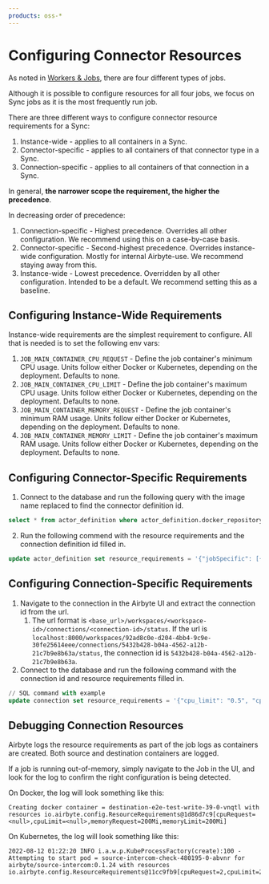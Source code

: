 ```yaml
---
products: oss-*
---
```


# Configuring Connector Resources

As noted in [Workers & Jobs](../understanding-airbyte/jobs.md), there are four different types of jobs.

Although it is possible to configure resources for all four jobs, we focus on Sync jobs as it is the most frequently run job.

There are three different ways to configure connector resource requirements for a Sync:

1. Instance-wide - applies to all containers in a Sync.
2. Connector-specific - applies to all containers of that connector type in a Sync.
3. Connection-specific - applies to all containers of that connection in a Sync.

In general, **the narrower scope the requirement, the higher the precedence**.

In decreasing order of precedence:

1. Connection-specific - Highest precedence. Overrides all other configuration. We recommend using this on a case-by-case basis.
2. Connector-specific - Second-highest precedence. Overrides instance-wide configuration. Mostly for internal Airbyte-use. We recommend staying away from this.
3. Instance-wide - Lowest precedence. Overridden by all other configuration. Intended to be a default. We recommend setting this as a baseline.

## Configuring Instance-Wide Requirements

Instance-wide requirements are the simplest requirement to configure. All that is needed is to set the following env vars:

1. `JOB_MAIN_CONTAINER_CPU_REQUEST` - Define the job container's minimum CPU usage. Units follow either Docker or Kubernetes, depending on the deployment. Defaults to none.
2. `JOB_MAIN_CONTAINER_CPU_LIMIT` - Define the job container's maximum CPU usage. Units follow either Docker or Kubernetes, depending on the deployment. Defaults to none.
3. `JOB_MAIN_CONTAINER_MEMORY_REQUEST` - Define the job container's minimum RAM usage. Units follow either Docker or Kubernetes, depending on the deployment. Defaults to none.
4. `JOB_MAIN_CONTAINER_MEMORY_LIMIT` - Define the job container's maximum RAM usage. Units follow either Docker or Kubernetes, depending on the deployment. Defaults to none.

## Configuring Connector-Specific Requirements

1. Connect to the database and run the following query with the image name replaced to find the connector definition id.

```sql
select * from actor_definition where actor_definition.docker_repository like '%<image-name>';
```

2. Run the following commend with the resource requirements and the connection definition id filled in.

```sql
update actor_definition set resource_requirements = '{"jobSpecific": [{"jobType": "sync", "resourceRequirements": {"cpu_limit": "0.5", "cpu_request": "0.5", "memory_limit": "500Mi", "memory_request": "500Mi"}}]}' where id = '<id-from-step-1>';
```

## Configuring Connection-Specific Requirements

1. Navigate to the connection in the Airbyte UI and extract the connection id from the url.
   1. The url format is `<base_url>/workspaces/<workspace-id>/connections/<connection-id>/status`.
      If the url is `localhost:8000/workspaces/92ad8c0e-d204-4bb4-9c9e-30fe25614eee/connections/5432b428-b04a-4562-a12b-21c7b9e8b63a/status`,
      the connection id is `5432b428-b04a-4562-a12b-21c7b9e8b63a`.
2. Connect to the database and run the following command with the connection id and resource requirements filled in.

```sql
// SQL command with example
update connection set resource_requirements = '{"cpu_limit": "0.5", "cpu_request": "0.5", "memory_limit": "500Mi", "memory_request": "500Mi"}' where id = '<id-from-step-1>';
```

## Debugging Connection Resources

Airbyte logs the resource requirements as part of the job logs as containers are created. Both source and destination containers are logged.

If a job is running out-of-memory, simply navigate to the Job in the UI, and look for the log to confirm the right configuration is being detected.

On Docker, the log will look something like this:

```
Creating docker container = destination-e2e-test-write-39-0-vnqtl with resources io.airbyte.config.ResourceRequirements@1d86d7c9[cpuRequest=<null>,cpuLimit=<null>,memoryRequest=200Mi,memoryLimit=200Mi]
```

On Kubernetes, the log will look something like this:

```
2022-08-12 01:22:20 INFO i.a.w.p.KubeProcessFactory(create):100 - Attempting to start pod = source-intercom-check-480195-0-abvnr for airbyte/source-intercom:0.1.24 with resources io.airbyte.config.ResourceRequirements@11cc9fb9[cpuRequest=2,cpuLimit=2,memoryRequest=200Mi,memoryLimit=200Mi]
```
